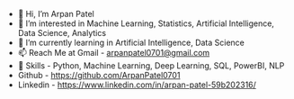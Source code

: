 - 👋 Hi, I’m Arpan Patel
- 👀 I’m interested in Machine Learning, Statistics, Artificial Intelligence, Data Science, Analytics
- 🌱 I’m currently learning in Artificial Intelligence, Data Science
- 📫 Reach Me at Gmail - arpanpatel0701@gmail.com
- 📄 Skills - Python, Machine Learning, Deep Learning, SQL, PowerBI, NLP
- Github - https://github.com/ArpanPatel0701
- Linkedin - https://www.linkedin.com/in/arpan-patel-59b202316/

<!---
ArpanPatel0701/ArpanPatel0701 is a ✨ special ✨ repository because its `README.md` (this file) appears on your GitHub profile.
You can click the Preview link to take a look at your changes.
--->
